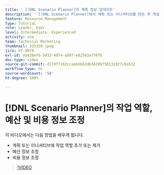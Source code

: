 ```yaml
---
title: ' [!DNL Scenario Planner]의 계획 정보 업데이트'
description: ' [!DNL Scenario Planner]에서 계획 또는 이니셔티브를 만든 후 작업 역할, 예산 또는 비용 정보를 변경하거나 업데이트하는 방법에 대해 알아봅니다.'
feature: Resource Management
type: Tutorial
role: Leader, User
level: Intermediate, Experienced
activity: use
team: Technical Marketing
thumbnail: 335320.jpeg
jira: KT-9078
exl-id: da426ef6-5033-4974-a897-e82563a776f6
doc-type: video
source-git-commit: d17df7162ccaab6b62db34209f50131927c0a532
workflow-type: ht
source-wordcount: '58'
ht-degree: 100%

---
```


# [!DNL Scenario Planner]의 작업 역할, 예산 및 비용 정보 조정

이 비디오에서는 다음 방법을 배우게 됩니다.

* 계획 또는 이니셔티브에 작업 역할 추가 또는 제거
* 예산 정보 조정
* 비용 정보 조정

>[!VIDEO](https://video.tv.adobe.com/v/335320/?quality=12&learn=on&enablevpops)
